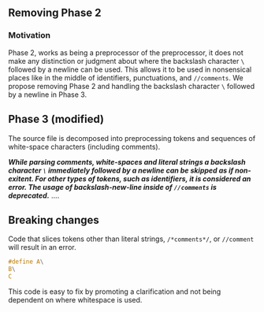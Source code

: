 ## Removing Phase 2

### Motivation

Phase 2, works as being a preprocessor of the preprocessor, it does not make any distinction or judgment
about where the backslash character `\` followed by a newline can be used. This allows it to be used in
nonsensical places like in the middle of identifiers, punctuations, and `//comments`.
We propose removing Phase 2 and handling the backslash character `\` followed by a newline in Phase 3.


## Phase 3 (modified)

The source file is decomposed into preprocessing tokens and sequences of white-space
characters (including comments).

_**While parsing comments, white-spaces and literal strings a backslash character `\` immediately followed by a newline 
can be skipped as if non-exitent. For other types of tokens, such as identifiers, it is considered an error.
The usage of backslash-new-line inside of `//comments` is deprecated.**_
....

## Breaking changes

Code that slices tokens other than literal strings, `/*comments*/`, or `//comment` will result in an error.

```c
#define A\
B\
C
```

This code is easy to fix by promoting a clarification and not being dependent on where whitespace is used.
